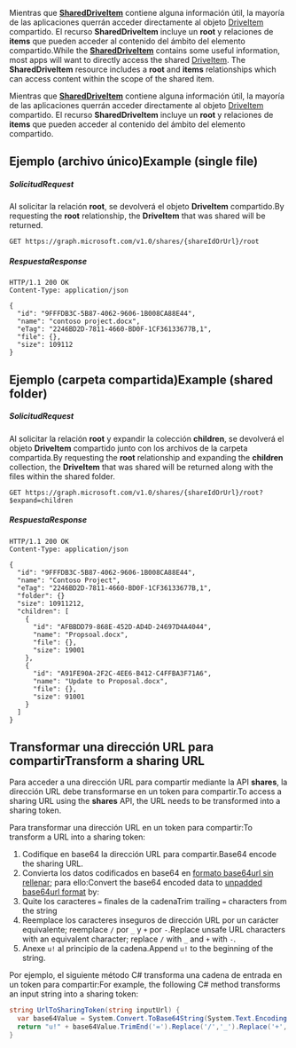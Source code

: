 <span data-ttu-id="e37d7-p101">Mientras que [**SharedDriveItem**](../resources/shareddriveitem.md) contiene alguna información útil, la mayoría de las aplicaciones querrán acceder directamente al objeto [DriveItem](../resources/driveitem.md) compartido. El recurso **SharedDriveItem** incluye un **root** y relaciones de **items** que pueden acceder al contenido del ámbito del elemento compartido.</span><span class="sxs-lookup"><span data-stu-id="e37d7-p101">While the [**SharedDriveItem**](../resources/shareddriveitem.md) contains some useful information, most apps will want to directly access the shared [DriveItem](../resources/driveitem.md). The **SharedDriveItem** resource includes a **root** and **items** relationships which can access content within the scope of the shared item.</span></span>

Mientras que [**SharedDriveItem**](../resources/shareddriveitem.md) contiene alguna información útil, la mayoría de las aplicaciones querrán acceder directamente al objeto [DriveItem](../resources/driveitem.md) compartido. El recurso **SharedDriveItem** incluye un **root** y relaciones de **items** que pueden acceder al contenido del ámbito del elemento compartido.

## <a name="example-single-file"></a><span data-ttu-id="e37d7-122">Ejemplo (archivo único)</span><span class="sxs-lookup"><span data-stu-id="e37d7-122">Example (single file)</span></span>

##### <a name="request"></a><span data-ttu-id="e37d7-123">Solicitud</span><span class="sxs-lookup"><span data-stu-id="e37d7-123">Request</span></span>

<span data-ttu-id="e37d7-124">Al solicitar la relación **root**, se devolverá el objeto **DriveItem** compartido.</span><span class="sxs-lookup"><span data-stu-id="e37d7-124">By requesting the **root** relationship, the **DriveItem** that was shared will be returned.</span></span>

```http
GET https://graph.microsoft.com/v1.0/shares/{shareIdOrUrl}/root
```

##### <a name="response"></a><span data-ttu-id="e37d7-125">Respuesta</span><span class="sxs-lookup"><span data-stu-id="e37d7-125">Response</span></span>

```http
HTTP/1.1 200 OK
Content-Type: application/json

{
  "id": "9FFFDB3C-5B87-4062-9606-1B008CA88E44",
  "name": "contoso project.docx",
  "eTag": "2246BD2D-7811-4660-BD0F-1CF36133677B,1",
  "file": {},
  "size": 109112
}
```

## <a name="example-shared-folder"></a><span data-ttu-id="e37d7-126">Ejemplo (carpeta compartida)</span><span class="sxs-lookup"><span data-stu-id="e37d7-126">Example (shared folder)</span></span>

##### <a name="request"></a><span data-ttu-id="e37d7-127">Solicitud</span><span class="sxs-lookup"><span data-stu-id="e37d7-127">Request</span></span>

<span data-ttu-id="e37d7-128">Al solicitar la relación **root** y expandir la colección **children**, se devolverá el objeto **DriveItem** compartido junto con los archivos de la carpeta compartida.</span><span class="sxs-lookup"><span data-stu-id="e37d7-128">By requesting the **root** relationship and expanding the **children** collection, the **DriveItem** that was shared will be returned along with the files within the shared folder.</span></span>

```http
GET https://graph.microsoft.com/v1.0/shares/{shareIdOrUrl}/root?$expand=children
```

##### <a name="response"></a><span data-ttu-id="e37d7-129">Respuesta</span><span class="sxs-lookup"><span data-stu-id="e37d7-129">Response</span></span>

```http
HTTP/1.1 200 OK
Content-Type: application/json

{
  "id": "9FFFDB3C-5B87-4062-9606-1B008CA88E44",
  "name": "Contoso Project",
  "eTag": "2246BD2D-7811-4660-BD0F-1CF36133677B,1",
  "folder": {}
  "size": 10911212,
  "children": [
    {
      "id": "AFBBDD79-868E-452D-AD4D-24697D4A4044",
      "name": "Propsoal.docx",
      "file": {},
      "size": 19001
    },
    {
      "id": "A91FE90A-2F2C-4EE6-B412-C4FFBA3F71A6",
      "name": "Update to Proposal.docx",
      "file": {},
      "size": 91001
    }
  ]
}
```

## <a name="transform-a-sharing-url"></a><span data-ttu-id="e37d7-130">Transformar una dirección URL para compartir</span><span class="sxs-lookup"><span data-stu-id="e37d7-130">Transform a sharing URL</span></span>

<span data-ttu-id="e37d7-131">Para acceder a una dirección URL para compartir mediante la API **shares**, la dirección URL debe transformarse en un token para compartir.</span><span class="sxs-lookup"><span data-stu-id="e37d7-131">To access a sharing URL using the **shares** API, the URL needs to be transformed into a sharing token.</span></span>

<span data-ttu-id="e37d7-132">Para transformar una dirección URL en un token para compartir:</span><span class="sxs-lookup"><span data-stu-id="e37d7-132">To transform a URL into a sharing token:</span></span>

1. <span data-ttu-id="e37d7-133">Codifique en base64 la dirección URL para compartir.</span><span class="sxs-lookup"><span data-stu-id="e37d7-133">Base64 encode the sharing URL.</span></span>
2. <span data-ttu-id="e37d7-134">Convierta los datos codificados en base64 en [formato base64url sin rellenar](https://en.wikipedia.org/wiki/Base64); para ello:</span><span class="sxs-lookup"><span data-stu-id="e37d7-134">Convert the base64 encoded data to [unpadded base64url format](https://en.wikipedia.org/wiki/Base64) by:</span></span>
  1. <span data-ttu-id="e37d7-135">Quite los caracteres `=` finales de la cadena</span><span class="sxs-lookup"><span data-stu-id="e37d7-135">Trim trailing `=` characters from the string</span></span>
  2. <span data-ttu-id="e37d7-136">Reemplace los caracteres inseguros de dirección URL por un carácter equivalente; reemplace `/` por `_` y `+` por `-`.</span><span class="sxs-lookup"><span data-stu-id="e37d7-136">Replace unsafe URL characters with an equivalent character; replace `/` with `_` and `+` with `-`.</span></span>
3. <span data-ttu-id="e37d7-137">Anexe `u!` al principio de la cadena.</span><span class="sxs-lookup"><span data-stu-id="e37d7-137">Append `u!` to the beginning of the string.</span></span>

<span data-ttu-id="e37d7-138">Por ejemplo, el siguiente método C# transforma una cadena de entrada en un token para compartir:</span><span class="sxs-lookup"><span data-stu-id="e37d7-138">For example, the following C# method transforms an input string into a sharing token:</span></span>

```csharp
string UrlToSharingToken(string inputUrl) {
  var base64Value = System.Convert.ToBase64String(System.Text.Encoding.UTF8.GetBytes(inputUrl));
  return "u!" + base64Value.TrimEnd('=').Replace('/','_').Replace('+','-');
}
```

<!-- uuid: 8fcb5dbc-d5aa-4681-8e31-b001d5168d79
2015-10-25 14:57:30 UTC -->
<!-- {
  "type": "#page.annotation",
  "description": "Update permission",
  "keywords": "",
  "section": "documentation",
  "tocPath": "OneDrive/Item/Update permission"
}-->
